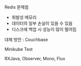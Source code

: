 Redis 문제점
- 휘발성 메모리
- 데이터의 일부 손실이 있을 수 있음
- 디스크에 백업 시 성능이 많이 떨어짐

대체 방안 : Couchbase

Minikube Test

RXJava, Observer, Mono, Flux
